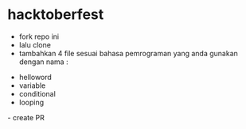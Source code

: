 # hacktoberfest
 - fork repo ini
 - lalu clone
 - tambahkan 4 file sesuai bahasa pemrograman yang anda gunakan dengan nama : 
 <ul>
    <li>helloword</li>
    <li>variable</li>
    <li>conditional</li>
    <li>looping</li>
  </ul>
 - create PR
